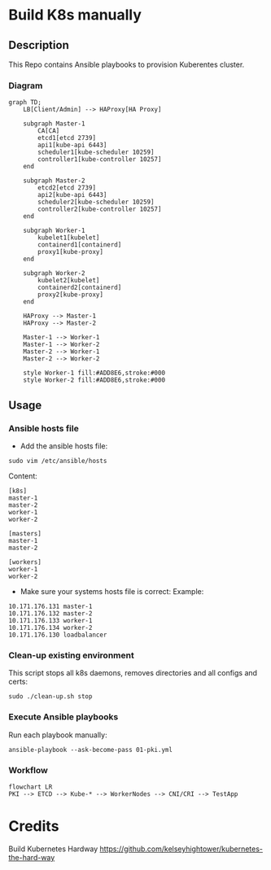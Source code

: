 # Build K8s manually
## Description
This Repo contains Ansible playbooks to provision Kuberentes cluster.
### Diagram 
```mermaid
graph TD;
    LB[Client/Admin] --> HAProxy[HA Proxy]

    subgraph Master-1
        CA[CA]
        etcd1[etcd 2739]
        api1[kube-api 6443]
        scheduler1[kube-scheduler 10259]
        controller1[kube-controller 10257]
    end

    subgraph Master-2
        etcd2[etcd 2739]
        api2[kube-api 6443]
        scheduler2[kube-scheduler 10259]
        controller2[kube-controller 10257]
    end

    subgraph Worker-1
        kubelet1[kubelet]
        containerd1[containerd]
        proxy1[kube-proxy]
    end

    subgraph Worker-2
        kubelet2[kubelet]
        containerd2[containerd]
        proxy2[kube-proxy]
    end

    HAProxy --> Master-1
    HAProxy --> Master-2

    Master-1 --> Worker-1
    Master-1 --> Worker-2
    Master-2 --> Worker-1
    Master-2 --> Worker-2

    style Worker-1 fill:#ADD8E6,stroke:#000
    style Worker-2 fill:#ADD8E6,stroke:#000

```

## Usage
### Ansible hosts file

* Add the ansible hosts file:
```
sudo vim /etc/ansible/hosts
```
Content:
```
[k8s]
master-1
master-2
worker-1
worker-2

[masters]
master-1
master-2

[workers]
worker-1
worker-2
```
* Make sure your systems hosts file is correct:
Example:
```
10.171.176.131 master-1
10.171.176.132 master-2
10.171.176.133 worker-1
10.171.176.134 worker-2
10.171.176.130 loadbalancer
```

### Clean-up existing environment

This script stops all k8s daemons, removes directories and all configs and certs:
```
sudo ./clean-up.sh stop
```

### Execute Ansible playbooks

Run each playbook manually:
```
ansible-playbook --ask-become-pass 01-pki.yml
```
### Workflow
```mermaid
flowchart LR
PKI --> ETCD --> Kube-* --> WorkerNodes --> CNI/CRI --> TestApp
```

# Credits
Build Kubernetes Hardway
https://github.com/kelseyhightower/kubernetes-the-hard-way
